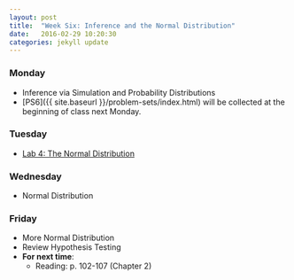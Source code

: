 ```yaml
---
layout: post
title:  "Week Six: Inference and the Normal Distribution"
date:   2016-02-29 10:20:30
categories: jekyll update
---
```


### Monday
- Inference via Simulation and Probability Distributions
- [PS6]({{ site.baseurl }}/problem-sets/index.html) will be collected at the beginning of class next Monday.

### Tuesday
- <a href = "{{ site.baseurl }}/assets/week-06/normal_distribution.html" target = "_blank">Lab 4: The Normal Distribution</a>

### Wednesday
- Normal Distribution

### Friday
- More Normal Distribution
- Review Hypothesis Testing
- **For next time**:
    - Reading: p. 102-107 (Chapter 2)